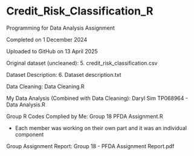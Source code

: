 # Credit_Risk_Classification_R
Programming for Data Analysis Assignment

Completed on 1 December 2024

Uploaded to GitHub on 13 April 2025

Original dataset (uncleaned): 5. credit_risk_classification.csv

Dataset Description: 6. Dataset description.txt

Data Cleaning: Data Cleaning.R

My Data Analysis (Combined with Data Cleaning): Daryl Sim TP068964 - Data Analysis.R

Group R Codes Complied by Me: Group 18 PFDA Assignment.R
- Each member was working on their own part and it was an individual component

Group Assignment Report: Group 18 - PFDA Assignment Report.pdf

